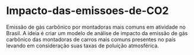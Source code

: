 # Impacto-das-emissoes-de-CO2
Emissão de gás carbônico por montadoras mais comuns em atividade no Brasil. A ideia é criar um modelo de análise de impacto da emissão de gás carbônico das montadoras de carros mais comuns presentes no país levando em consideração suas taxas de poluíção atmosférica.
